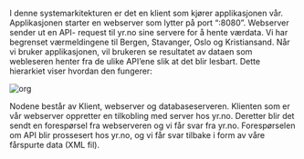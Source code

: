 

 
I denne systemarkitekturen er det en klient som kjører applikasjonen vår. Applikasjonen starter en webserver som lytter på port “:8080”. Webserver sender ut en API- request til   yr.no sine servere for å hente værdata. Vi har begrenset værmeldingene til Bergen, Stavanger, Oslo og Kristiansand. Når vi bruker applikasjonen, vil brukeren se resultatet av dataen som webleseren henter fra de ulike API’ene slik at det blir lesbart. Dette hierarkiet viser hvordan den fungerer:






![org](https://user-images.githubusercontent.com/35718955/39878636-1bcfab52-5479-11e8-9dd2-a0e7a936f914.png)




Nodene består av Klient, webserver og databaseserveren. Klienten som er vår webserver oppretter en tilkobling med server hos yr.no. Deretter blir det sendt en forespørsel fra webserveren og vi får svar fra yr.no. Forespørselen om API  blir prossesert hos yr.no, og vi får svar tilbake i form av våre fårspurte data (XML fil). 

